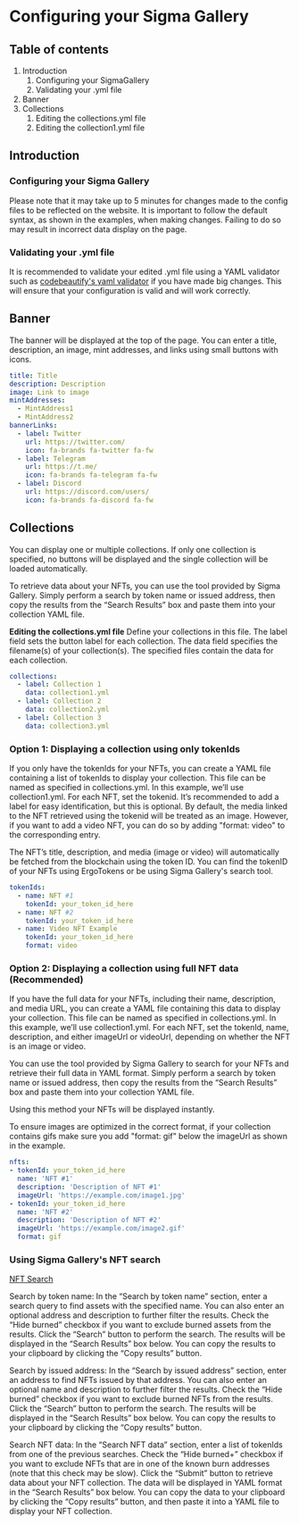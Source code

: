 # Configuring your Sigma Gallery

## Table of contents
1. Introduction
    1. Configuring your SigmaGallery
    2. Validating your .yml file
2. Banner
3. Collections
    1. Editing the collections.yml file
    2. Editing the collection1.yml file

## Introduction

### Configuring your Sigma Gallery
Please note that it may take up to 5 minutes for changes made to the config files to be reflected on the website. It is important to follow the default syntax, as shown in the examples, when making changes. Failing to do so may result in incorrect data display on the page.

### Validating your .yml file
It is recommended to validate your edited .yml file using a YAML validator such as [codebeautify's yaml validator](https://codebeautify.org/yaml-validator) if you have made big changes. This will ensure that your configuration is valid and will work correctly.

## Banner
The banner will be displayed at the top of the page. You can enter a title, description, an image, mint addresses, and links using small buttons with icons.

```yaml
title: Title
description: Description
image: Link to image
mintAddresses:
  - MintAddress1
  - MintAddress2
bannerLinks:
  - label: Twitter
    url: https://twitter.com/
    icon: fa-brands fa-twitter fa-fw
  - label: Telegram
    url: https://t.me/
    icon: fa-brands fa-telegram fa-fw
  - label: Discord
    url: https://discord.com/users/
    icon: fa-brands fa-discord fa-fw
```

## Collections
You can display one or multiple collections. If only one collection is specified, no buttons will be displayed and the single collection will be loaded automatically.

To retrieve data about your NFTs, you can use the tool provided by Sigma Gallery. Simply perform a search by token name or issued address, then copy the results from the “Search Results” box and paste them into your collection YAML file.

**Editing the collections.yml file**
Define your collections in this file. The label field sets the button label for each collection. The data field specifies the filename(s) of your collection(s). The specified files contain the data for each collection.

```yaml
collections:
  - label: Collection 1
    data: collection1.yml
  - label: Collection 2
    data: collection2.yml
  - label: Collection 3
    data: collection3.yml
```

### Option 1: Displaying a collection using only tokenIds
If you only have the tokenIds for your NFTs, you can create a YAML file containing a list of tokenIds to display your collection. This file can be named as specified in collections.yml. In this example, we’ll use collection1.yml. For each NFT, set the tokenid. It’s recommended to add a label for easy identification, but this is optional. By default, the media linked to the NFT retrieved using the tokenid will be treated as an image. However, if you want to add a video NFT, you can do so by adding "format: video" to the corresponding entry.

The NFT’s title, description, and media (image or video) will automatically be fetched from the blockchain using the token ID. You can find the tokenID of your NFTs using ErgoTokens or be using Sigma Gallery's search tool.

```yaml
tokenIds:
  - name: NFT #1
    tokenId: your_token_id_here
  - name: NFT #2
    tokenId: your_token_id_here
  - name: Video NFT Example
    tokenId: your_token_id_here
    format: video
```

### Option 2: Displaying a collection using full NFT data (Recommended)
If you have the full data for your NFTs, including their name, description, and media URL, you can create a YAML file containing this data to display your collection. This file can be named as specified in collections.yml. In this example, we’ll use collection1.yml. For each NFT, set the tokenId, name, description, and either imageUrl or videoUrl, depending on whether the NFT is an image or video.

You can use the tool provided by Sigma Gallery to search for your NFTs and retrieve their full data in YAML format. Simply perform a search by token name or issued address, then copy the results from the “Search Results” box and paste them into your collection YAML file.

Using this method your NFTs will be displayed instantly.

To ensure images are optimized in the correct format, if your collection contains gifs make sure you add "format: gif" below the imageUrl as shown in the example.

```yaml
nfts:
- tokenId: your_token_id_here
  name: 'NFT #1'
  description: 'Description of NFT #1'
  imageUrl: 'https://example.com/image1.jpg'
- tokenId: your_token_id_here
  name: 'NFT #2'
  description: 'Description of NFT #2'
  imageUrl: 'https://example.com/image2.gif'
  format: gif
```

### Using Sigma Gallery's NFT search

[NFT Search](https://sigma.gallery/nftsearch)

Search by token name: In the “Search by token name” section, enter a search query to find assets with the specified name. You can also enter an optional address and description to further filter the results. Check the “Hide burned” checkbox if you want to exclude burned assets from the results. Click the “Search” button to perform the search. The results will be displayed in the “Search Results” box below. You can copy the results to your clipboard by clicking the “Copy results” button.

Search by issued address: In the “Search by issued address” section, enter an address to find NFTs issued by that address. You can also enter an optional name and description to further filter the results. Check the “Hide burned” checkbox if you want to exclude burned NFTs from the results. Click the “Search” button to perform the search. The results will be displayed in the “Search Results” box below. You can copy the results to your clipboard by clicking the “Copy results” button.

Search NFT data: In the “Search NFT data” section, enter a list of tokenIds from one of the previous searches. Check the “Hide burned+” checkbox if you want to exclude NFTs that are in one of the known burn addresses (note that this check may be slow). Click the “Submit” button to retrieve data about your NFT collection. The data will be displayed in YAML format in the “Search Results” box below. You can copy the data to your clipboard by clicking the “Copy results” button, and then paste it into a YAML file to display your NFT collection.
